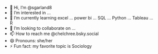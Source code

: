 - 👋 Hi, I’m @sgarland8
- 👀 I’m interested in ...
- 🌱 I’m currently learning excel ... power bi ... SQL ... Python ... Tableau ... R
- 💞️ I’m looking to collaborate on ...
- 📫 How to reach me @chelchree.bsky.social
- 😄 Pronouns: she/her
- ⚡ Fun fact: my favorite topic is Sociology

<!---
sgarland8/sgarland8 is a ✨ special ✨ repository because its `README.md` (this file) appears on your GitHub profile.
You can click the Preview link to take a look at your changes.
--->
